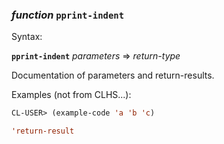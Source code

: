 ### <em>function</em> <strong>`pprint-indent`</strong>

Syntax:

<strong>`pprint-indent`</strong> <em>parameters</em> => <em>return-type</em>

Documentation of parameters and return-results.

Examples (not from CLHS...):

```lisp
CL-USER> (example-code 'a 'b 'c)

'return-result
```
